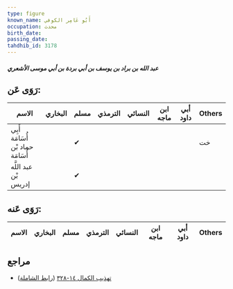 ```yaml
---
type: figure
known_name: أَبُو عَامِر الكوفي
occupation: محدث
birth_date:
passing_date:
tahdhib_id: 3178
---
```

##### عبد الله بن براد بن يوسف بن أبي بردة بن أبي موسى الأشعري

## رَوَى عَن:
| الاسم                            | البخاري | مسلم | الترمذي | النسائي | ابن ماجه | أبي داود | Others |
| -------------------------------- | ------- | ---- | ------- | ------- | -------- | -------- | ------ |
| أَبِي أُسَامَة حماد بْن أُسَامَة |         | ✔    |         |         |          |          | خت     |
| عبد اللَّه بْن إدريس             |         | ✔    |         |         |          |          |        |
## رَوَى عَنه:
| الاسم | البخاري | مسلم | الترمذي | النسائي | ابن ماجه | أبي داود | Others |
| ----- | ------- | ---- | ------- | ------- | -------- | -------- | ------ |
## مراجع
- [تهذيب الكمال ١٤-٣٢٨](obsidian://open?vault=Tahdhib-al-Kamal&file=Figures/٣١٧٨-عبد%20الله%20بن%20براد%20بن%20يوسف%20بن%20أبي%20بردة%20بن%20أبي%20موسى%20الأشعري) ([رابط الشاملة](https://shamela.ws/book/3722/7256))